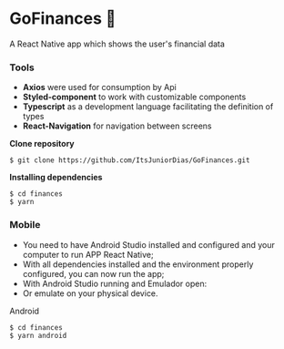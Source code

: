 # GoFinances 💸 
A React Native app which shows the user's financial data 

### Tools
- **Axios** were used for consumption by Api
- **Styled-component** to work with customizable components
- **Typescript** as a development language facilitating the definition of types
- **React-Navigation** for navigation between screens


**Clone repository**

```
$ git clone https://github.com/ItsJuniorDias/GoFinances.git

```


**Installing dependencies**

```
$ cd finances 
$ yarn 
```

### Mobile
* You need to have Android Studio installed and configured and your computer to run APP React Native;
* With all dependencies installed and the environment properly configured, you can now run the app;
* With Android Studio running and Emulador open:
* Or emulate on your physical device.


Android

```
$ cd finances 
$ yarn android 
```


